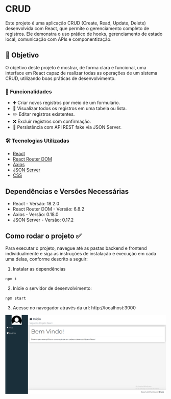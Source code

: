 # CRUD

Este projeto é uma aplicação CRUD (Create, Read, Update, Delete) desenvolvida com React, que permite o gerenciamento completo de registros. Ele demonstra o uso prático de hooks, gerenciamento de estado local, comunicação com APIs e componentização.

## 🎯 Objetivo

O objetivo deste projeto é mostrar, de forma clara e funcional, uma interface em React capaz de realizar todas as operações de um sistema CRUD, utilizando boas práticas de desenvolvimento.

### 🔧 Funcionalidades

* ➕ Criar novos registros por meio de um formulário.
* 📄 Visualizar todos os registros em uma tabela ou lista.
* ✏️ Editar registros existentes.
* ❌ Excluir registros com confirmação.
* 💾 Persistência com API REST fake via JSON Server.

### 🛠️ Tecnologias Utilizadas

* [React](https://react.dev/)
* [React Router DOM](https://www.npmjs.com/package/react-router-dom)
* [Axios](https://www.npmjs.com/package/axios)
* [JSON Server](https://www.npmjs.com/package/json-server)
* [CSS](https://react.dev/)

## Dependências e Versões Necessárias

* React - Versão: 18.2.0
* React Router DOM - Versão: 6.8.2
* Axios - Versão: 0.18.0
* JSON Server - Versão: 0.17.2

## Como rodar o projeto ✅

Para executar o projeto, navegue até as pastas backend e frontend individualmente e siga as instruções de instalação e execução em cada uma delas, conforme descrito a seguir:

1. Instalar as dependências
```
npm i
```

2. Inicie o servidor de desenvolvimento:
```
npm start
```

3. Acesse no navegador através da url: http://localhost:3000

![Calculadora screenshot](frontend/public/Screenshot.png)
